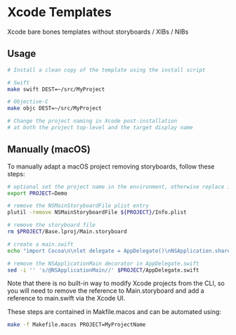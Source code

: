 # Xcode Templates

Xcode bare bones templates without storyboards / XIBs / NIBs

## Usage

```bash
# Install a clean copy of the template using the install script

# Swift
make swift DEST=~/src/MyProject

# Objective-C
make objc DEST=~/src/MyProject

# Change the project naming in Xcode post-installation
# at both the project top-level and the target display name
```

## Manually (macOS)

To manually adapt a macOS project removing storyboards, follow these steps:

```bash
# optional set the project name in the environment, otherwise replace in commands below
export PROJECT=Demo

# remove the NSMainStoryboardFile plist entry
plutil -remove NSMainStoryboardFile ${PROJECT}/Info.plist

# remove the storyboard file
rm $PROJECT/Base.lproj/Main.storyboard

# create a main.swift
echo "import Cocoa\n\nlet delegate = AppDelegate()\nNSApplication.shared.delegate = delegate\n_ = NSApplicationMain(CommandLine.argc, CommandLine.unsafeArgv)" > $PROJECT/main.swift

# remove the NSApplicationMain decorator in AppDelegate.swift
sed -i '' 's/@NSApplicationMain//' $PROJECT/AppDelegate.swift
```

Note that there is no built-in way to modify Xcode projects from the CLI, so you will need to remove the reference to Main.storyboard and add a reference to main.swift via the Xcode UI.

These steps are contained in Makfile.macos and can be automated using:

```bash
make -f Makefile.macos PROJECT=MyProjectName
```
